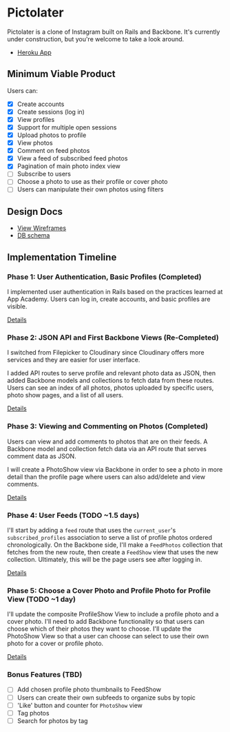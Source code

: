 # Pictolater

Pictolater is a clone of Instagram built on Rails and Backbone. It's currently under construction, but you're welcome to take a look around.

* [Heroku App](http://pictolater.com)

## Minimum Viable Product
Users can:

- [x] Create accounts
- [X] Create sessions (log in)
- [X] View profiles
- [X] Support for multiple open sessions
- [X] Upload photos to profile
- [X] View photos
- [X] Comment on feed photos
- [X] View a feed of subscribed feed photos
- [X] Pagination of main photo index view
- [ ] Subscribe to users
- [ ] Choose a photo to use as their profile or cover photo
- [ ] Users can manipulate their own photos using filters

## Design Docs
* [View Wireframes][views]
* [DB schema][schema]

[views]: ./docs/views.md
[schema]: ./docs/schema.md

## Implementation Timeline

### Phase 1: User Authentication, Basic Profiles (Completed)
I implemented user authentication in Rails based on the practices learned at App Academy. Users can log in, create accounts, and basic profiles are visible.

[Details][phase-one]

### Phase 2: JSON API and First Backbone Views (Re-Completed)
I switched from Filepicker to Cloudinary since Cloudinary offers more services and they are easier for user interface.

I added API routes to serve profile and relevant photo data as JSON, then added Backbone models and collections to fetch data from these routes. Users can see an index of all photos, photos uploaded by specific users, photo show pages, and a list of all users.

[Details][phase-two]

### Phase 3: Viewing and Commenting on Photos (Completed)
Users can view and add comments to photos that are on their feeds. A Backbone model and collection fetch data via an API route that serves comment data as JSON.

I will create a PhotoShow view via Backbone in order to see a photo in more detail than the profile page where users can also add/delete and view comments.

[Details][phase-three]

### Phase 4: User Feeds (TODO ~1.5 days)
I'll start by adding a `feed` route that uses the `current_user`'s
`subscribed_profiles` association to serve a list of profile photos ordered
chronologically. On the Backbone side, I'll make a `FeedPhotos` collection that
fetches from the new route, then create a `FeedShow` view that uses the new
collection. Ultimately, this will be the page users see after logging in.

[Details][phase-four]

### Phase 5: Choose a Cover Photo and Profile Photo for Profile View (TODO ~1 day)
I'll update the composite ProfileShow View to include a profile photo and a cover photo. I'll need to add Backbone functionality so that users can choose which of their photos they want to choose. I'll update the PhotoShow View so that a user can choose can select to use their own photo for a cover or profile photo.

[Details][phase-five]

### Bonus Features (TBD)
- [ ] Add chosen profile photo thumbnails to FeedShow
- [ ] Users can create their own subfeeds to organize subs by topic
- [ ] 'Like' button and counter for `PhotoShow` view
- [ ] Tag photos
- [ ] Search for photos by tag

[phase-one]: ./docs/phases/phase1.md
[phase-two]: ./docs/phases/phase2.md
[phase-three]: ./docs/phases/phase3.md
[phase-four]: ./docs/phases/phase4.md
[phase-five]: ./docs/phases/phase5.md
